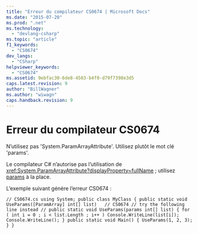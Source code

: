 ```yaml
---
title: "Erreur du compilateur CS0674 | Microsoft Docs"
ms.date: "2015-07-20"
ms.prod: ".net"
ms.technology: 
  - "devlang-csharp"
ms.topic: "article"
f1_keywords: 
  - "CS0674"
dev_langs: 
  - "CSharp"
helpviewer_keywords: 
  - "CS0674"
ms.assetid: 9ebfac30-6de8-4503-b4f0-d79f7398e3d5
caps.latest.revision: 9
author: "BillWagner"
ms.author: "wiwagn"
caps.handback.revision: 9
---
```

# Erreur du compilateur CS0674
N’utilisez pas 'System.ParamArrayAttribute'. Utilisez plutôt le mot clé 'params'.  
  
 Le compilateur C\# n’autorise pas l’utilisation de <xref:System.ParamArrayAttribute?displayProperty=fullName> ; utilisez [params](../../csharp/language-reference/keywords/params.md) à la place.  
  
 L’exemple suivant génère l’erreur CS0674 :  
  
```  
// CS0674.cs using System; public class MyClass { public static void UseParams([ParamArray] int[] list)   // CS0674 // try the following line instead // public static void UseParams(params int[] list) { for ( int i = 0 ; i < list.Length ; i++ ) Console.WriteLine(list[i]); Console.WriteLine(); } public static void Main() { UseParams(1, 2, 3); } }  
```